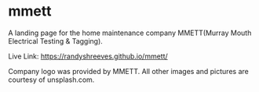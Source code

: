 # mmett
A landing page for the home maintenance company MMETT(Murray Mouth Electrical Testing & Tagging).

Live Link: https://randyshreeves.github.io/mmett/

Company logo was provided by MMETT. All other images and pictures are courtesy of unsplash.com.
